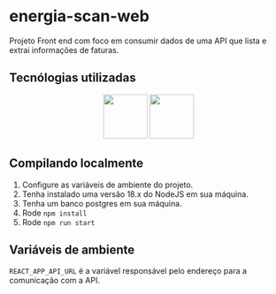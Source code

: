 # energia-scan-web

Projeto Front end com foco em consumir dados de uma API que lista e extrai informações de faturas.

## Tecnólogias utilizadas
<div align="center">
     <img width="80" height="80" src="https://cdn.jsdelivr.net/gh/devicons/devicon@latest/icons/nodejs/nodejs-original-wordmark.svg" />
     <img width="80" height="80" src="https://cdn.jsdelivr.net/gh/devicons/devicon@latest/icons/react/react-original.svg" />
</div>

## Compilando localmente
 1) Configure as variáveis de ambiente do projeto.
 2) Tenha instalado uma versão 18.x do NodeJS em sua máquina.
 3) Tenha um banco postgres em sua máquina.
 5) Rode ```npm install```
 6) Rode ```npm run start```

## Variáveis de ambiente
```REACT_APP_API_URL``` é a variável responsável pelo endereço para a comunicação com a API.
